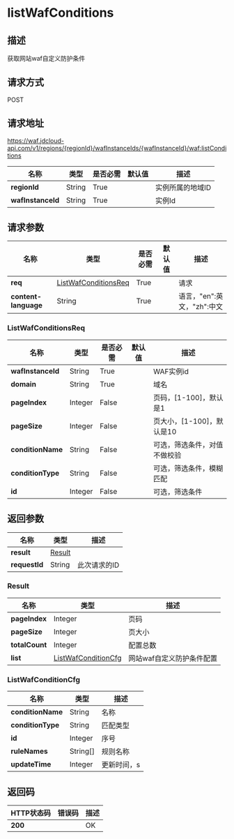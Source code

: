 # listWafConditions


## 描述
获取网站waf自定义防护条件

## 请求方式
POST

## 请求地址
https://waf.jdcloud-api.com/v1/regions/{regionId}/wafInstanceIds/{wafInstanceId}/waf:listConditions

|名称|类型|是否必需|默认值|描述|
|---|---|---|---|---|
|**regionId**|String|True| |实例所属的地域ID|
|**wafInstanceId**|String|True| |实例Id|

## 请求参数
|名称|类型|是否必需|默认值|描述|
|---|---|---|---|---|
|**req**|[ListWafConditionsReq](listwafconditions#listwafconditionsreq)|True| |请求|
|**content-language**|String|True| |语言，"en":英文，"zh":中文|

### <div id="listwafconditionsreq">ListWafConditionsReq</div>
|名称|类型|是否必需|默认值|描述|
|---|---|---|---|---|
|**wafInstanceId**|String|True| |WAF实例id|
|**domain**|String|True| |域名|
|**pageIndex**|Integer|False| |页码，[1-100]，默认是1|
|**pageSize**|Integer|False| |页大小，[1-100]，默认是10|
|**conditionName**|String|False| |可选，筛选条件，对值不做校验|
|**conditionType**|String|False| |可选，筛选条件，模糊匹配|
|**id**|Integer|False| |可选，筛选条件|

## 返回参数
|名称|类型|描述|
|---|---|---|
|**result**|[Result](listwafconditions#result)| |
|**requestId**|String|此次请求的ID|

### <div id="result">Result</div>
|名称|类型|描述|
|---|---|---|
|**pageIndex**|Integer|页码|
|**pageSize**|Integer|页大小|
|**totalCount**|Integer|配置总数|
|**list**|[ListWafConditionCfg](listwafconditions#listwafconditioncfg)|网站waf自定义防护条件配置|
### <div id="listwafconditioncfg">ListWafConditionCfg</div>
|名称|类型|描述|
|---|---|---|
|**conditionName**|String|名称|
|**conditionType**|String|匹配类型|
|**id**|Integer|序号|
|**ruleNames**|String[]|规则名称|
|**updateTime**|Integer|更新时间，s|

## 返回码
|HTTP状态码|错误码|描述|
|---|---|---|
|**200**||OK|
